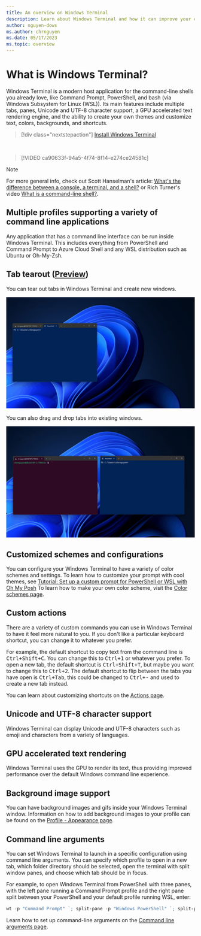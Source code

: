 ```yaml
---
title: An overview on Windows Terminal
description: Learn about Windows Terminal and how it can improve your command line workflow.
author: nguyen-dows
ms.author: chrnguyen
ms.date: 05/17/2023
ms.topic: overview
---
```


# What is Windows Terminal?

Windows Terminal is a modern host application for the command-line shells you already love, like Command Prompt, PowerShell, and bash (via Windows Subsystem for Linux (WSL)). Its main features include multiple tabs, panes, Unicode and UTF-8 character support, a GPU accelerated text rendering engine, and the ability to create your own themes and customize text, colors, backgrounds, and shortcuts.

> [!div class="nextstepaction"]
> [Install Windows Terminal](https://aka.ms/terminal)

<br>

> [!VIDEO ca90633f-94a5-4f74-8f14-e274ce24581c]

> [!NOTE]
> For more general info, check out Scott Hanselman's article: [What's the difference between a console, a terminal, and a shell?](https://www.hanselman.com/blog/WhatsTheDifferenceBetweenAConsoleATerminalAndAShell.aspx) or Rich Turner's video [What is a command-line shell?](https://channel9.msdn.com/Blogs/One-Dev-Minute/What-is-a-command-line-shell--One-Dev-Question).

## Multiple profiles supporting a variety of command line applications

Any application that has a command line interface can be run inside Windows Terminal. This includes everything from PowerShell and Command Prompt to Azure Cloud Shell and any WSL distribution such as Ubuntu or Oh-My-Zsh.

## Tab tearout ([Preview](https://aka.ms/terminal-preview))

You can tear out tabs in Windows Terminal and create new windows.

![Windows Terminal tab tearout](./images/tear-tab.gif)

You can also drag and drop tabs into existing windows.

![Dragging and dropping tabs into Terminal windows](./images/attach-tab.gif)

## Customized schemes and configurations

You can configure your Windows Terminal to have a variety of color schemes and settings. To learn how to customize your prompt with cool themes, see [Tutorial: Set up a custom prompt for PowerShell or WSL with Oh My Posh](./tutorials/custom-prompt-setup.md) To learn how to make your own color scheme, visit the [Color schemes page](./customize-settings/color-schemes.md).

## Custom actions

There are a variety of custom commands you can use in Windows Terminal to have it feel more natural to you. If you don't like a particular keyboard shortcut, you can change it to whatever you prefer.

For example, the default shortcut to copy text from the command line is <kbd>Ctrl+Shift+C</kbd>. You can change this to <kbd>Ctrl+1</kbd> or whatever you prefer. To open a new tab, the default shortcut is <kbd>Ctrl+Shift+T</kbd>, but maybe you want to change this to <kbd>Ctrl+2</kbd>. The default shortcut to flip between the tabs you have open is <kbd>Ctrl+Tab</kbd>, this could be changed to <kbd>Ctrl+-</kbd> and used to create a new tab instead.

You can learn about customizing shortcuts on the [Actions page](./customize-settings/actions.md).

## Unicode and UTF-8 character support

Windows Terminal can display Unicode and UTF-8 characters such as emoji and characters from a variety of languages.

## GPU accelerated text rendering

Windows Terminal uses the GPU to render its text, thus providing improved performance over the default Windows command line experience.

## Background image support

You can have background images and gifs inside your Windows Terminal window. Information on how to add background images to your profile can be found on the [Profile - Appearance page](./customize-settings/profile-appearance.md#background-images-and-icons).

## Command line arguments

You can set Windows Terminal to launch in a specific configuration using command line arguments. You can specify which profile to open in a new tab, which folder directory should be selected, open the terminal with split window panes, and choose which tab should be in focus.

For example, to open Windows Terminal from PowerShell with three panes, with the left pane running a Command Prompt profile and the right pane split between your PowerShell and your default profile running WSL, enter:

```powershell
wt -p "Command Prompt" `; split-pane -p "Windows PowerShell" `; split-pane -H wsl.exe
```

Learn how to set up command-line arguments on the [Command line arguments page](./command-line-arguments.md).
